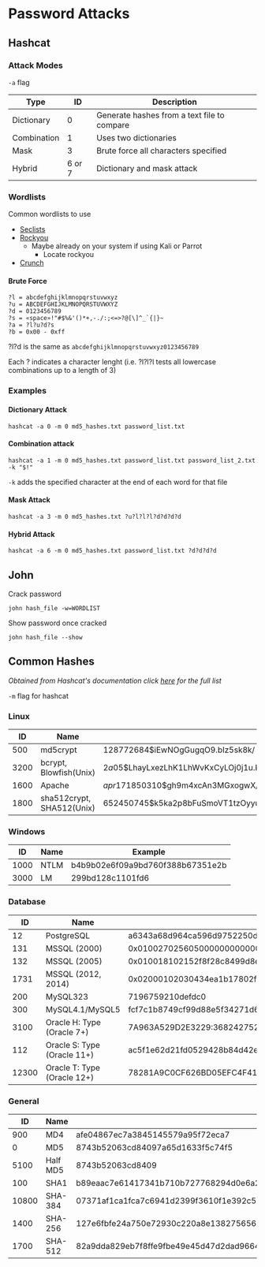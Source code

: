 # Password Attacks

## Hashcat
### Attack Modes
`-a` flag

| Type  | ID  | Description |
|---|---|---|
| Dictionary  | 0  | Generate hashes from a text file to compare |
| Combination  | 1  | Uses two dictionaries |
| Mask  | 3  | Brute force all characters specified |
| Hybrid | 6 or 7 | Dictionary and mask attack |

### Wordlists
Common wordlists to use
* [Seclists](https://github.com/danielmiessler/SecLists)
* [Rockyou](https://wiki.skullsecurity.org/Passwords)
    * Maybe already on your system if using Kali or Parrot
        * Locate rockyou
* [Crunch](https://tools.kali.org/password-attacks/crunch)


#### Brute Force
```
?l = abcdefghijklmnopqrstuvwxyz
?u = ABCDEFGHIJKLMNOPQRSTUVWXYZ
?d = 0123456789
?s = «space»!"#$%&'()*+,-./:;<=>?@[\]^_`{|}~
?a = ?l?u?d?s
?b = 0x00 - 0xff
```
?l?d is the same as `abcdefghijklmnopqrstuvwxyz0123456789`

Each ? indicates a character lenght (i.e. ?l?l?l tests all lowercase combinations up to a length of 3)

### Examples
#### Dictionary Attack
```
hashcat -a 0 -m 0 md5_hashes.txt password_list.txt
```
#### Combination attack
```
hashcat -a 1 -m 0 md5_hashes.txt password_list.txt password_list_2.txt -k "$!"
```
`-k` adds the specified character at the end of each word for that file
#### Mask Attack
```
hashcat -a 3 -m 0 md5_hashes.txt ?u?l?l?l?d?d?d?d
```
#### Hybrid Attack
```
hashcat -a 6 -m 0 md5_hashes.txt password_list.txt ?d?d?d?d
```


## John
Crack password
```
john hash_file -w=WORDLIST
```

Show password once cracked
```
john hash_file --show
```

## Common Hashes
*Obtained from Hashcat's documentation click [here](https://hashcat.net/wiki/doku.php?id=example_hashes) for the full list*

`-m` flag for hashcat

### Linux
| ID   | Name  | Example |
|------|-----|------------- |
| 500  | md5crypt | $1$28772684$iEwNOgGugqO9.bIz5sk8k/ |
| 3200 | bcrypt, Blowfish(Unix)    | $2a$05$LhayLxezLhK1LhWvKxCyLOj0j1u.Kj0jZ0pEmm134uzrQlFvQJLF6 |
| 1600 | Apache | $apr1$71850310$gh9m4xcAn3MGxogwX/ztb. |
| 1800 | sha512crypt, SHA512(Unix) | $6$52450745$k5ka2p8bFuSmoVT1tzOyyuaREkkKBcCNqoDKzYiJL9RaE8yMnPgh2XzzF0NDrUhgrcLwg78xs1w5pJiypEdFX/ |

### Windows
| ID   | Name | Example                          |
|------|------|----------------------------------|
| 1000 | NTLM | b4b9b02e6f09a9bd760f388b67351e2b |
| 3000 | LM   | 299bd128c1101fd6                 |

### Database
| ID    | Name | Example |
|-------|------------|----------|
| 12    | PostgreSQL | a6343a68d964ca596d9752250d54bb8a:postgres |
| 131   | MSSQL (2000) | 0x01002702560500000000000000000000000000000000000000008db43dd9b1972a636ad0c7d4b8c515cb8ce46578 |
| 132   | MSSQL (2005)  | 0x010018102152f8f28c8499d8ef263c53f8be369d799f931b2fbe |
| 1731  | MSSQL (2012, 2014) | 0x02000102030434ea1b17802fd95ea6316bd61d2c94622ca3812793e8fb1672487b5c904a45a31b2ab4a78890d563d2fcf5663e46fe797d71550494be50cf4915d3f4d55ec375 |
| 200   | MySQL323  | 7196759210defdc0 |
| 300   | MySQL4.1/MySQL5  | fcf7c1b8749cf99d88e5f34271d636178fb5d130 |
| 3100  | Oracle H: Type (Oracle 7+)  | 7A963A529D2E3229:3682427524 |
| 112   | Oracle S: Type (Oracle 11+) | ac5f1e62d21fd0529428b84d42e8955b04966703:38445748184477378130 |
| 12300 | Oracle T: Type (Oracle 12+) | 78281A9C0CF626BD05EFC4F41B515B61D6C4D95A250CD4A605CA0EF97168D670EBCB5673B6F5A2FB9CC4E0C0101E659C0C4E3B9B3BEDA846CD15508E88685A2334141655046766111066420254008225 |

### General
| ID    | Name     | Example |
|-------|----------|---------|
| 900   | MD4      | afe04867ec7a3845145579a95f72eca7 |
| 0     | MD5      | 8743b52063cd84097a65d1633f5c74f5 |
| 5100  | Half MD5 | 8743b52063cd8409 |
| 100   | SHA1     | b89eaac7e61417341b710b727768294d0e6a277b |
| 10800 | SHA-384  | 07371af1ca1fca7c6941d2399f3610f1e392c56c6d73fddffe38f18c430a2817028dae1ef09ac683b62148a2c8757f42 |
| 1400  | SHA-256  | 127e6fbfe24a750e72930c220a8e138275656b8e5d8f48a98c3c92df2caba935 |
| 1700  | SHA-512  | 82a9dda829eb7f8ffe9fbe49e45d47d2dad9664fbb7adf72492e3c81ebd3e29134d9bc12212bf83c6840f10e8246b9db54a4859b7ccd0123d86e5872c1e5082f |

